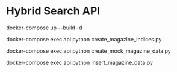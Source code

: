# Hybrid Search API

docker-compose up --build -d

docker-compose exec api python create_magazine_indices.py

docker-compose exec api python create_mock_magazine_data.py

docker-compose exec api python insert_magazine_data.py    